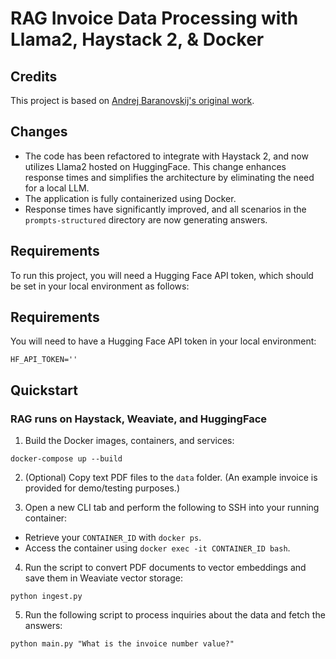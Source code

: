 # RAG Invoice Data Processing with Llama2, Haystack 2, & Docker

## Credits

This project is based on [Andrej Baranovskij's original work](https://github.com/katanaml/llm-rag-invoice-cpu).

## Changes

- The code has been refactored to integrate with Haystack 2, and now utilizes Llama2 hosted on HuggingFace. This change enhances response times and simplifies the architecture by eliminating the need for a local LLM.
- The application is fully containerized using Docker.
- Response times have significantly improved, and all scenarios in the `prompts-structured` directory are now generating answers.

## Requirements

To run this project, you will need a Hugging Face API token, which should be set in your local environment as follows:

## Requirements

You will need to have a Hugging Face API token in your local environment:

`HF_API_TOKEN=''`


## Quickstart

### RAG runs on Haystack, Weaviate, and HuggingFace

1. Build the Docker images, containers, and services:

`docker-compose up --build`

2. (Optional) Copy text PDF files to the `data` folder. (An example invoice is provided for demo/testing purposes.)

3. Open a new CLI tab and perform the following to SSH into your running container:

- Retrieve your `CONTAINER_ID` with `docker ps`.
- Access the container using `docker exec -it CONTAINER_ID bash`.

4. Run the script to convert PDF documents to vector embeddings and save them in Weaviate vector storage:

`python ingest.py`

5. Run the following script to process inquiries about the data and fetch the answers:

`python main.py "What is the invoice number value?"`